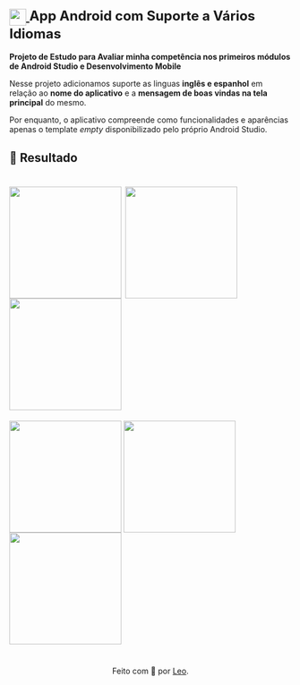 <h1>
<div style="font-size: 24px;">
    <a href="https://www.dio.me/">
        <img align="center" width="30px" src="https://hermes.digitalinnovation.one/assets/diome/logo-minimized.png">
    </a>
    <span>App Android com Suporte a Vários Idiomas</span>
</div>
</h1>

**Projeto de Estudo para Avaliar minha competência nos primeiros módulos de Android Studio e Desenvolvimento Mobile**

Nesse projeto adicionamos suporte as linguas **inglês e espanhol** em relação ao **nome do aplicativo** e a **mensagem de boas vindas na tela principal** do mesmo.

Por enquanto, o aplicativo compreende como funcionalidades e aparências apenas o template *empty* disponibilizado pelo próprio Android Studio.

## 📝 Resultado
<h1>
<div>
    <a>
        <img align="center" width="200px" src="https://i.imgur.com/VuFk1ft.jpeg">
        <img align="center" width="200px" src="https://i.imgur.com/I5fes2k.jpeg">
        <img align="center" width="200px" src="https://i.imgur.com/pjp2wdN.jpeg">
    </a>
</div>
</h1>

<div>
    <a>
        <img align="center" width="200px" src="https://i.imgur.com/0NeCXo9.jpeg">
        <img align="center" width="200px" src="https://i.imgur.com/uppiKsV.jpeg">
        <img align="center" width="200px" src="https://i.imgur.com/drLPK6n.jpeg">
    </a>
</div>

<h1>
</h1>
<div align="center">Feito com 💙 por <a href="https://github.com/leonardocassauara">Leo</a>.</div>